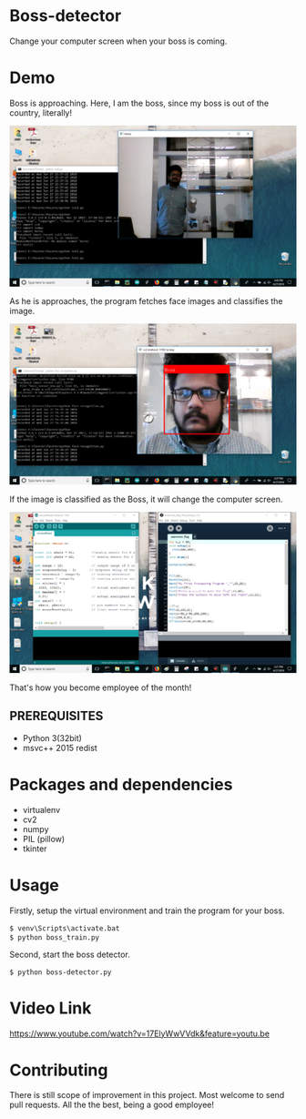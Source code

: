 # Boss-detector
Change your computer screen when your boss is coming. 

# Demo

Boss is approaching. Here, I am the boss, since my boss is out of the country, literally!

![alt text](https://github.com/hasibzunair/boss-detector/blob/master/boss_is_nearby.png)

As he is approaches, the program fetches face images and classifies the image.

![alt text](https://github.com/hasibzunair/boss-detector/blob/master/boss_face_classified.png)

If the image is classified as the Boss, it will change the computer screen.

![alt text](https://github.com/hasibzunair/boss-detector/blob/master/fake_screen.png)

That's how you become employee of the month!

## PREREQUISITES
- Python 3(32bit)
- msvc++ 2015 redist

# Packages and dependencies
* virtualenv
* cv2
* numpy
* PIL (pillow)
* tkinter

# Usage

Firstly, setup the virtual environment and train the program for your boss.
```
$ venv\Scripts\activate.bat
$ python boss_train.py
```
Second, start the boss detector.
```
$ python boss-detector.py
```

# Video Link 
https://www.youtube.com/watch?v=17ElyWwVVdk&feature=youtu.be


# Contributing

There is still scope of improvement in this project. Most welcome to send pull requests. All the the best, being a good employee!


